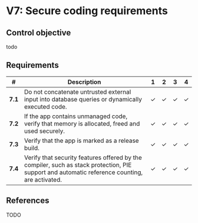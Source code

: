 # V7: Secure coding requirements

## Control objective

todo

## Requirements

| # | Description | 1 | 2 | 3 | 4 |
| --- | --- | --- | --- | --- | --- |
| **7.1** | Do not concatenate untrusted external input into database queries or dynamically executed code. | ✓ | ✓ | ✓ | ✓ |
| **7.2** | If the app contains unmanaged code, verify that memory is allocated, freed and used securely.  | ✓ | ✓ | ✓ | ✓ | 
| **7.3** | Verify that the app is marked as a release build. | ✓ | ✓ | ✓ | ✓ |
| **7.4** | Verify that security features offered by the compiler, such as stack protection, PIE support and automatic reference counting, are activated. | ✓ | ✓ | ✓ | ✓ |

## References

TODO


